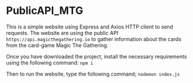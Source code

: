 # PublicAPI_MTG
This is a simple website using Express and Axios HTTP client to send requests.
The website are using the public API `https://api.magicthegathering.io` to gather 
information about the cards from the card-game Magic The Gathering.

Once you have downloaded the project, install the necessary requirements using the following command:
`npm i`

Then to run the website, type the following command;
`nodemon index.js`
